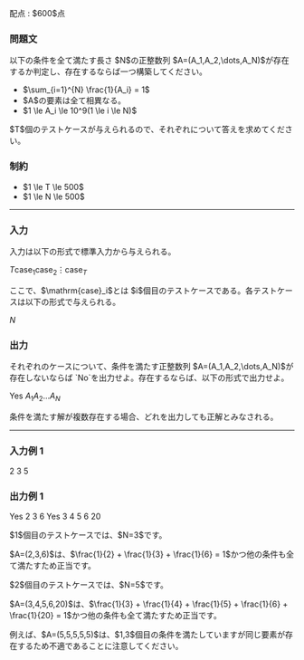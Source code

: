 
<div>

<span>

<span>

<p>
配点 : $600$点
</p>

<div>

<section>

### **問題文**

<p>
以下の条件を全て満たす長さ $N$の正整数列 $A=(A_1,A_2,\dots,A_N)$が存在するか判定し、存在するならば一つ構築してください。
</p>

<ul>

<li>
$\sum_{i=1}^{N} \frac{1}{A_i} = 1$
</li>

<li>
$A$の要素は全て相異なる。
</li>

<li>
$1 \le A_i \le 10^9(1 \le i \le N)$
</li>

</ul>

<p>
$T$個のテストケースが与えられるので、それぞれについて答えを求めてください。
</p>

</section>

</div>

<div>

<section>

### **制約**

<ul>

<li>
$1 \le T \le 500$
</li>

<li>
$1 \le N \le 500$
</li>

</ul>

</section>

</div>

---

<div>

<div>

<section>

### **入力**

<p>
入力は以下の形式で標準入力から与えられる。
</p>

<div>

$T$$\mathrm{case}_1$$\mathrm{case}_2$$\vdots$$\mathrm{case}_T$
</div>

<p>
ここで、$\mathrm{case}_i$とは $i$個目のテストケースである。各テストケースは以下の形式で与えられる。
</p>

<div>

$N$
</div>

</section>

</div>

<div>

<section>

### **出力**

<p>
それぞれのケースについて、条件を満たす正整数列 $A=(A_1,A_2,\dots,A_N)$が存在しないならば `No`を出力せよ。存在するならば、以下の形式で出力せよ。
</p>

<div>

Yes
$A_1$$A_2$$\dots$$A_N$
</div>

<p>
条件を満たす解が複数存在する場合、どれを出力しても正解とみなされる。
</p>

</section>

</div>

</div>

---

<div>

<section>

### **入力例 1**

<div>

2
3
5

</div>

</section>

</div>

<div>

<section>

### **出力例 1**

<div>

Yes
2 3 6 
Yes
3 4 5 6 20 

</div>

<p>
$1$個目のテストケースでは、$N=3$です。
</p>

<p>
$A=(2,3,6)$は、$\frac{1}{2} + \frac{1}{3} + \frac{1}{6} = 1$かつ他の条件も全て満たすため正当です。
</p>

<p>
$2$個目のテストケースでは、$N=5$です。
</p>

<p>
$A=(3,4,5,6,20)$は、$\frac{1}{3} + \frac{1}{4} + \frac{1}{5} + \frac{1}{6} + \frac{1}{20} = 1$かつ他の条件も全て満たすため正当です。
</p>

<p>
例えば、$A=(5,5,5,5,5)$は、$1,3$個目の条件を満たしていますが同じ要素が存在するため不適であることに注意してください。
</p>

</section>

</div>

</span>

</span>

</div>
